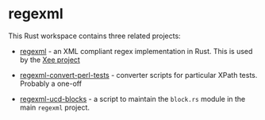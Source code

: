 # regexml

This Rust workspace contains three related projects:

- [regexml](regexml/README.md) - an XML compliant regex implementation in Rust. This is used by the [Xee project](https://github.com/Paligo/xee)

- [regexml-convert-perl-tests](regexml-convert-perl-tests/README.md) - converter scripts for
  particular XPath tests. Probably a one-off

- [regexml-ucd-blocks](regexml-ucd-blocks/README.md) - a script to maintain the
  `block.rs` module in the main `regexml` project.
